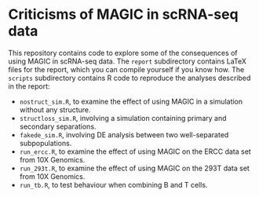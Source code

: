 # Criticisms of MAGIC in scRNA-seq data

This repository contains code to explore some of the consequences of using MAGIC in scRNA-seq data.
The `report` subdirectory contains LaTeX files for the report, which you can compile yourself if you know how. 
The `scripts` subdirectory contains R code to reproduce the analyses described in the report:

- `nostruct_sim.R`, to examine the effect of using MAGIC in a simulation without any structure.
- `structloss_sim.R`, involving a simulation containing primary and secondary separations.
- `fakede_sim.R`, involving DE analysis between two well-separated subpopulations.
- `run_ercc.R`, to examine the effect of using MAGIC on the ERCC data set from 10X Genomics.
- `run_293t.R`, to examine the effect of using MAGIC on the 293T data set from 10X Genomics.
- `run_tb.R`, to test behaviour when combining B and T cells.

